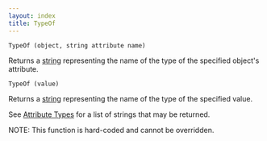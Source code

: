 ```yaml
---
layout: index
title: TypeOf
---
```


    TypeOf (object, string attribute name)

Returns a [string](../types/string.html) representing the name of the type of the specified object's attribute.

    TypeOf (value)

Returns a [string](../types/string.html) representing the name of the type of the specified value.

See [Attribute Types](../types/) for a list of strings that may be returned.

NOTE: This function is hard-coded and cannot be overridden.
